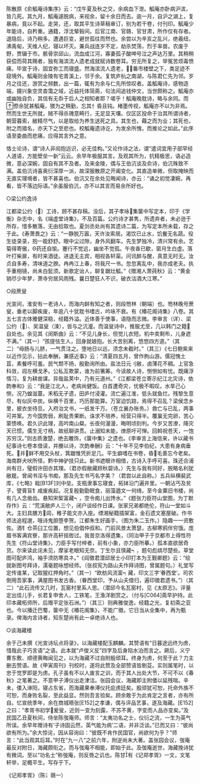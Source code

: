<!-- { "loadSidebar": true } -->
陈散原《俞觚庵诗集序》云：“戊午夏及秋之交，余病血下泄。觚庵亦卧病沪滨，皆几死。其九月，觚庵遽脱病，来视余，留十余日而去。逾一月，自沪之湖上，复暴病，竟以不起。走哭，还，取其平生诗草稿审订，别为若干卷，付刊印。觚庵少年能诗，自矜重。通籍，浮沈辇毂间。后官江南、官赣、官甘肃，所作仅有存者。退隐后，诗乃稍多。遭遇巨变，避世孤往而然也。余尝以为辛亥之乱兴，绝羲纽，沸禹甸，天维人纪，寝以坏灭。兼兵战连岁不定，劫杀焚荡，烈于率兽。农废于野，贾辍于市。骸骨崇邱山，流血成江河，寡妻孤子酸呻号泣之声达万里。其稍稍获偿而荷其赐者，独有海滨流人遗老成就赋诗数卷耳。穷无所复之，举冤苦烦毒愤痛，毕宣于诗，固宜弥工而寝盛。然海滨流人遗老，番市楼壁之下，类足迹不窥境外。觚庵则金陵有宅青溪上，邻于余。复筑庐杭之南湖，与陈君仁先为邻。岁月之往还，游赏之频数，出一篇，辄有为余与仁先所惊叹者。盖觚庵诗，感物造端，摄兴象空灵杳霭之域，近益托体简斋，句法间追钱仲文，当世颇称之。觚庵亦或幽独自负，其信有无忝于后人之相知者耶？嗟乎！觚庵晚耽诗，略与余同。而傺余犹甚觚庵，猥为之稍勤，忘其忄昏且钝。楮墨传视，觚庵亦不以为非焉。然而生世无所就，贼不得杀瑰意畸行，无足显天壤。仅区区投命于治其所谓诗者，朝营暮索，敝精尽气，以是取给为养生送死之具。其生也，藉之而为业；其死也，附之而猎名，亦天下之至悲也。校觚庵遗诗讫，为发余所愧，而推论之如此。”此序语至委曲而悲痛，应得其言外之意。

恪士论诗，谓“诗人非闳抱远识，必无佳构。”又论作诗之法，谓“遣词宜用子部罕经人道语，方能壁垒一新”云云。余早年极服其言。及观其所为，抗精极思，语必造微，意必深婉，固自有其不及者。及来金陵，偶与王伯沆谈及俞诗，伯沆殊致不满。盖伯沆诗喜奥衍深厚一派，故深服散原之开阖变化。其直造单微，但取掩映而无直实理境者，皆不甚喜也。伯沆又在余处见晦闻诗，亦云：“诵之初觉凄婉，再看，皆不落边际语。”余虽服伯沆，亦不以其言而易余所好也。



○梁公约逸诗

江都梁公约（）工诗，顾不甚存稿。没后，其子孝咏集箧中写定本，印于《学衡》杂志中，名《端虚堂诗集》，不及百篇。公约诗才甚隽，所遗弃者，未必逊于所存，惜多散落，无由拾取也。夏剑丞处尚有其遗诗二篇，为写定本所未载，存之于此。《寿萧畏之》云：“一静脱万嚣，天许汝索居。渴饮已止水，饥餐无名蔬。役生徒录录，抱一能舒舒。眼中尘过隙，身外风翻车。先生梦独冷，清兴常有余。艺菊得寄傲，Θ药还自愉。蹇行不觉远，幽坐不觉孤。午夜香已歇，窗月生白虚。落叶打柴扉，有时来酒徒。进退无主宾，相视各轩渠。问讯醉与醒，真意无时无。汝贞自多寿，清味道之腴。冉冉江上春，将我尺一书。忽忽离乱中，我亦成老夫。执手重相镜，尚未白髭须。新歌定诒人，聊复踞灶觚。”《赠湘人萧莼秋》云：“黄金销尽少年梦，萧寺穷居风雨残。曩日楚狂人不识，破衣沽酒大江寒。”



○段蔗叟

光宣间，淮安有一老诗人，而海内鲜有知之者，则段笏林（朝端）也。笏林晚号蔗叟，垂老以脚疾废，年逾八十犹耽书嗜古，吟咏不衰。有《椿花阁诗集》八卷。其五七言古体雅健深稳，经籍外溢。近体善于使事，语隐而志微。李审言（详）、梁公约（）、吴温叟（涑），皆与之沆瀣。而温叟诗中，推服尤至，几以韩门之籍自处也。余见其《闵斯曲》云：“不见儿身长，但觉儿衣短。机中卖剩布，儿身遮不满。”（其一）“孩提怯生人，回身就娘抱。长大苦别离，悠悠四方道。”（其二）“母肠与儿脐，一气贯注之。堕地日以远，须念未截时。”（其三）《七日鲍紫来以近作见示，拈此奉酬，兼感近事》云：“清夏四五月，曾作朐山游。儒冠愧土苴，素餐呼可羞。民气颓不扬，殷勤询所由。盐法日元刂敝，卤薄花不稠。上官急科敛，闾左横戈矛。公私互欺蒙，谁为前箸筹。今读故人诗，恻恻如有忧。既痛浮惰习，复为耕凿谋。异哉盐荚中，乃有元道州。”《江都梁苍立寄示纪江北灾诗，依韵奉和》云：“我是江北人，老病尚健饭。白首遭奇灾，忧极不暇叹。水旱己心恻，况乃蝗滋蔓。禾稻无孑遗，田庐付浸灌。流亡遍江淮，低头就鱼烂。残黎生意尽，有似灰中炭。纵横千百里，巧历那能算。万室迫饥踣，焉得不召乱？梁侯念乡里，披衣坐待旦。入府治文书，一纸发千万。（苍立襄办账务。）救亡与已乱，两事可并案。方今国势弱，刷耻贵果断。诛求不培养，经营只得半。覆巢无完卵，苦心蒙愦唤。君久识此理，高吟南山粲。长夜何漫漫，晦明顷刻判。今岁又苦潦，降灾天已惯。儒生无寸柄，故纸聊讲贯。止溺知未能，燎原吁可惮。回斡祝苍天，一饱苏穷汉。”则古质激楚，绝去雕饰，《箧中集》之遗也。《李审言上海信来，许以藏书纪事诗七卷本借读，并媵以诗，次韵奉酬》云：“十年不见李伯纪，大患有身病垂死。并鲜不用交头杖，箕踞惟凭折足几。平生癖嗜在书卷，昏毛善忘今老矣。海南群犬吠所怪，黔中神驴技只此。新书遮眼许相借，古诗入手呼可喜。珠还合浦尚有日，璧假许田亦其理。（君亦假敝藏顾秋碧诗。）先生与我有同好，脱略名利犹敝屣。曾闻书淫与书痴，那及先生书丐名字美？（君尝以此自称。）五兵纵横裴武库，《七略》戢[B13F]刘中垒。支瓶隶事忘寝食，拓钵沿门遍井里。一朝沾丐及贫子，譬膏盲钅咸废疾起。况复殷勤勖眠食，丽藻遒文一何绮。至今金粟旧书楼，尚有几人念凿齿。悬知宋椠富藏┑，空令痴儿出馋水。”《题张力臣符山堂图，为丁默存作》云：“荒溪敝庐人三个，闭户谈经作日课。张家兄弟都绝伦，符山一堂如斗大。主妇具膳方闾，稚子能文亦入座。缥湘秘籍插架富，金石遗文塞屋破。作书师法追程邈，哦诗鬼胆堕李贺。江都朱生好画手，（图为朱二玉作。）隐趣一一资敷佐。酒钅仓茶臼工位置，想见伯倡仲叔和。门前风景太萧瑟，古柳寒鸦伴穷饿。庞眉书客满宾寮，那许高轩摇辔过。我昔京洛得遗集，（同治甲子于京都市上得性符先生《符山堂诗集》，力臣手写付梓者，前有小象，亦力臣所摹。）孤本直欲居奇货。尔来读此诧未见，摩挲老眼知无奈。丁生尔且慎藏┑，题句彪缤尽楚些。草堂图可配庐鸿，袖手须防寒具ネ。”《阎徵君潜邱居士小印打本为王觐卿题》云：“绘就新图号拜诗，濡毫题咏想经师。（张叔宪为路山夫作拜诗图，曾属题句。）礼堂写定传谁某，记取猩红押角时。”（其一）“欧舫风流富┑藏，印文三字‘眷西堂’。司农倒用吾家事，满屋图书发古香。（眷西堂印，予从山夫借归，遍印徵君遗书。”）（其二）“此石流传又几时，瓦窑村里系人思。（潜邱今名瓦窑村，见《太原志》。评量定出佳儿手，长君复申舍人，工铁笔，王渔洋剧赏之。（付与[C064]斋早护持。此印本藏柘师所，后赠平定张石洲。”）（其三）则典雅俊逸，经籍之光，复初斋之亚也。今以播迁巴蜀，箧中无《椿花阁集》，不能广徵。它日当从全集中，再为甄录。俾海内言诗者，知东楚尚有此一卓绝诗人也。



○谈海藏楼

余于己未撰《光宣诗坛点将录》，以海藏楼配玉麒麟。其赞语有“日暮途远终为虏，惜哉此子巧言语”之语。此本就“卢俊义反”四字及后身陷水泊而言之。厥后，义宁曹东敷、顺德黄晦闻见之，以为海藏不过自附殷顽耳。终身为虏，何至于此？力主删去赞语。故《甲寅周刊》刊校时，遂将此赞及全部赞语皆剔芟。实则属笔时，以忠于觉罗即是为虏。孔子虽有不以人废言之训，而于其人出处大节，不可不以《春秋》之笔著之。不意甲子溥仪出走津沽。张园会议，海藏即主附倭以延残喘。辛未，倭入渖阳，寝占东省，而海藏果奉溥仪托庇虏廷矣。殷顽犹可恕，托命外族不可恕，而身败名裂，至此益显。然则吾言验矣。顾余敢于为此肯定之言者，亦有所自。忆宣统季年，余在商城晤张[E152]之孝谦，偶与评品艺事，遂及海藏。[E152]之曰：“孝胥书初学爰叟，近则一变为刻露，不苏不黄，字变而人品亦变矣。”及民国乙丑夏秋间，侍坐陈弢庵师。师言：“太夷功名之士，仪衍之流，一生为英气所误。余早年赠诗有‘子诗固云然，英气能为病’二语，并非泛谈。”已而又曰：“彼尚欲有所为。”余大惊诧，因从容询曰：“彼既不肯作民国官，尚欲何为乎？”师言：“此当观其后耳。”时在“九一八”之前六年，附逆尚未大著。盖张园会议，弢庵最反对附日，海藏颇衔之。而与弢庵不相能，即始于此。及弢庵逝世，海藏挽诗犹有微词。至以“功名士”称弢庵，则反唇之讥也。陈甘有《记郑孝胥》一文，文笔轩举，足概平生。写存于下。

《记郑孝胥》（陈氵赣一）

